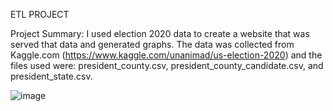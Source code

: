 ETL PROJECT

Project Summary:
I used election 2020 data to create a website that was served that data and generated graphs. The data was collected from Kaggle.com (https://www.kaggle.com/unanimad/us-election-2020) and the files used were: president_county.csv, president_county_candidate.csv, and president_state.csv.

![image](https://user-images.githubusercontent.com/77458990/128533724-0ca7738b-ac50-495a-9ff7-4a08752240ec.png)
